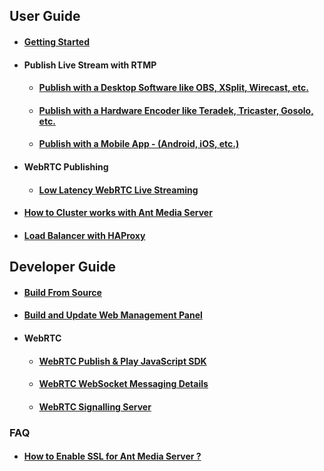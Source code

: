 ## User Guide
   * #### [Getting Started](https://github.com/ant-media/Ant-Media-Server/wiki/02_a_Getting-Started)
   * #### Publish Live Stream with RTMP
     * #### [Publish with a Desktop Software like OBS, XSplit, Wirecast, etc.](https://github.com/ant-media/Ant-Media-Server/wiki/03_b_Publish-with-a-Desktop-Software---Open-Broadcaster-Software)
     * #### [Publish with a Hardware Encoder like Teradek, Tricaster, Gosolo, etc.](https://github.com/ant-media/Ant-Media-Server/wiki/03_c_Publish-with-a-Hardware-Encoder---Teradek-Vidiu-Pro)
     * #### [Publish with a Mobile App - (Android, iOS, etc.)](https://github.com/ant-media/Ant-Media-Server/wiki/03_d_Publish-with-a-Mobile-App-Android)
   * #### WebRTC Publishing
     * #### [Low Latency WebRTC Live Streaming](https://github.com/ant-media/Ant-Media-Server/wiki/06_a_Try-Low-Latency-WebRTC-Live-Streaming)
 
  * #### [How to Cluster works with Ant Media Server](https://github.com/ant-media/Ant-Media-Server/wiki/07_Clustering)
  * #### [Load Balancer with HAProxy](https://github.com/ant-media/Ant-Media-Server/wiki/08_Load-Balancer-with-HAProxy)

## Developer Guide
   * #### [Build From Source](https://github.com/ant-media/Ant-Media-Server/wiki/02_a_Getting-Started#build-from-source)
   * #### [Build and Update Web Management Panel](https://github.com/ant-media/Ant-Media-Server/wiki/02_b_DevGuide---Build-and-Update-Management-Web-Panel)
   * #### WebRTC
     * #### [WebRTC Publish & Play JavaScript SDK](https://github.com/ant-media/Ant-Media-Server/wiki/06_b_WebRTC-Publish-&-Play-JavaScript-SDK)
     * #### [WebRTC WebSocket Messaging Details](https://github.com/ant-media/Ant-Media-Server/wiki/06_d_WebRTC-WebSocket-Messaging-Details)
     * #### [WebRTC Signalling Server](https://github.com/ant-media/Ant-Media-Server/wiki/06_c_WebRTC-Signalling-Server)

### FAQ
  * #### [How to Enable SSL for Ant Media Server ?](https://github.com/ant-media/Ant-Media-Server/wiki/04_Enable-SSL-for-Ant-Media-Server)